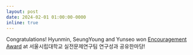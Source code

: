 ```yaml
---
layout: post
date: 2024-02-01 01:00:00-0000
inline: true
---
```


Congratulations! Hyunmin, SeungYoung and Yunseo won <a href="https://www.uos.ac.kr/korColumn/view.do?list_id=about02&seq=568&sort=3&pageIndex=1&searchCnd=&searchWrd=&viewAuth=Y&lpageCount=10&menuid=2000001009005000000">Encouragement Award</a> at 서울시립대학교 실전문제연구팀 연구성과 공유한마당!
